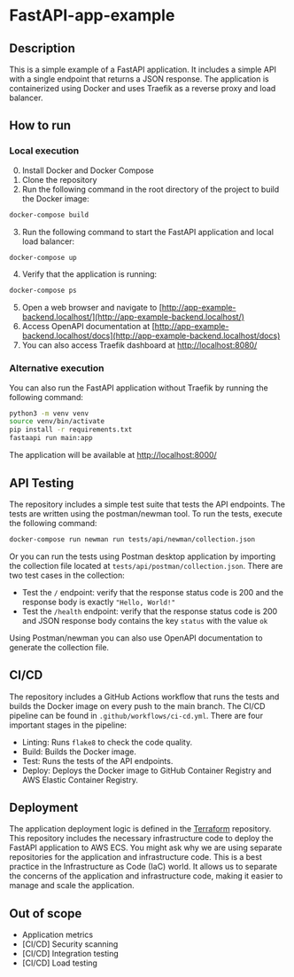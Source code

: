 # FastAPI-app-example

## Description
This is a simple example of a FastAPI application. It includes a simple API with a single endpoint that returns a JSON response.
The application is containerized using Docker and uses Traefik as a reverse proxy and load balancer.

## How to run
### Local execution
0. Install Docker and Docker Compose
1. Clone the repository
2. Run the following command in the root directory of the project to build the Docker image:
```bash
docker-compose build
```
3. Run the following command to start the FastAPI application and local load balancer:
```bash
docker-compose up
```
4. Verify that the application is running:
```bash
docker-compose ps
```
5. Open a web browser and navigate to [http://app-example-backend.localhost/](http://app-example-backend.localhost/)
6. Access OpenAPI documentation at [http://app-example-backend.localhost/docs](http://app-example-backend.localhost/docs)
7. You can also access Traefik dashboard at [http://localhost:8080/](http://localhost:8080/)

### Alternative execution
You can also run the FastAPI application without Traefik by running the following command:
```bash
python3 -m venv venv
source venv/bin/activate
pip install -r requirements.txt
fastaapi run main:app
```
The application will be available at [http://localhost:8000/](http://localhost:8000/)

## API Testing
The repository includes a simple test suite that tests the API endpoints. The tests are written using the postman/newman tool.
To run the tests, execute the following command:
```bash
docker-compose run newman run tests/api/newman/collection.json
```
Or you can run the tests using Postman desktop application by importing the collection file located at `tests/api/postman/collection.json`.
There are two test cases in the collection:
- Test the `/` endpoint: verify that the response status code is 200 and the response body is exactly `"Hello, World!"`
- Test the `/health` endpoint: verify that the response status code is 200 and JSON response body contains the key `status` with the value `ok`

Using Postman/newman you can also use OpenAPI documentation to generate the collection file.

## CI/CD
The repository includes a GitHub Actions workflow that runs the tests and builds the Docker image on every push to the main branch.
The CI/CD pipeline can be found in `.github/workflows/ci-cd.yml`.
There are four important stages in the pipeline:
- Linting: Runs `flake8` to check the code quality.
- Build: Builds the Docker image.
- Test: Runs the tests of the API endpoints.
- Deploy: Deploys the Docker image to GitHub Container Registry and AWS Elastic Container Registry.

## Deployment
The application deployment logic is defined in the [Terraform](https://github.com/acme-corp-2025-01/terraform) repository. This repository includes the necessary infrastructure code to deploy the FastAPI application to AWS ECS.
You might ask why we are using separate repositories for the application and infrastructure code. This is a best practice in the Infrastructure as Code (IaC) world. It allows us to separate the concerns of the application and infrastructure code, making it easier to manage and scale the application.

## Out of scope
- Application metrics
- [CI/CD] Security scanning
- [CI/CD] Integration testing
- [CI/CD] Load testing

